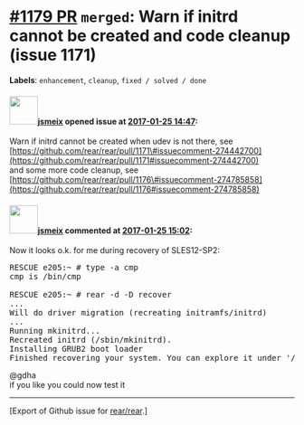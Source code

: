 [\#1179 PR](https://github.com/rear/rear/pull/1179) `merged`: Warn if initrd cannot be created and code cleanup (issue 1171)
============================================================================================================================

**Labels**: `enhancement`, `cleanup`, `fixed / solved / done`

#### <img src="https://avatars.githubusercontent.com/u/1788608?u=925fc54e2ce01551392622446ece427f51e2f0ce&v=4" width="50">[jsmeix](https://github.com/jsmeix) opened issue at [2017-01-25 14:47](https://github.com/rear/rear/pull/1179):

Warn if initrd cannot be created when udev is not there, see  
[https://github.com/rear/rear/pull/1171\#issuecomment-274442700](https://github.com/rear/rear/pull/1171#issuecomment-274442700)  
and some more code cleanup, see  
[https://github.com/rear/rear/pull/1176\#issuecomment-274785858](https://github.com/rear/rear/pull/1176#issuecomment-274785858)

#### <img src="https://avatars.githubusercontent.com/u/1788608?u=925fc54e2ce01551392622446ece427f51e2f0ce&v=4" width="50">[jsmeix](https://github.com/jsmeix) commented at [2017-01-25 15:02](https://github.com/rear/rear/pull/1179#issuecomment-275130881):

Now it looks o.k. for me during recovery of SLES12-SP2:

<pre>
RESCUE e205:~ # type -a cmp
cmp is /bin/cmp

RESCUE e205:~ # rear -d -D recover
...
Will do driver migration (recreating initramfs/initrd)
...
Running mkinitrd...
Recreated initrd (/sbin/mkinitrd).
Installing GRUB2 boot loader
Finished recovering your system. You can explore it under '/mnt/local'.
</pre>

@gdha  
if you like you could now test it

------------------------------------------------------------------------

\[Export of Github issue for
[rear/rear](https://github.com/rear/rear).\]
